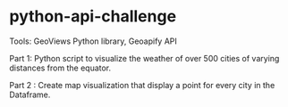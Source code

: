 # python-api-challenge
Tools: GeoViews Python library, Geoapify API

Part 1: Python script to visualize the weather of over 500 cities of varying distances from the equator.

Part 2 : Create map visualization that display a point for every city in the Dataframe.

